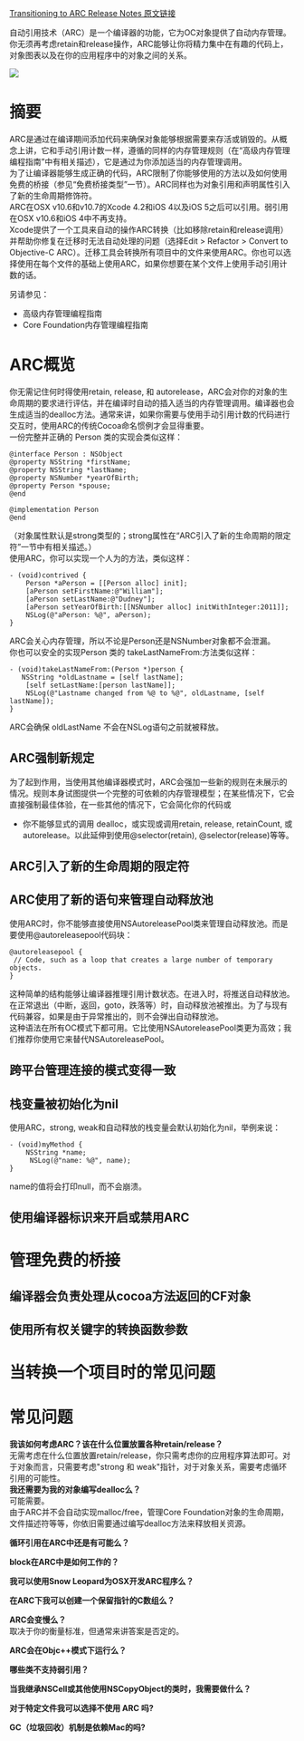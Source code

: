 [Transitioning to ARC Release Notes 原文链接](https://developer.apple.com/library/archive/releasenotes/ObjectiveC/RN-TransitioningToARC/Introduction/Introduction.html#//apple_ref/doc/uid/TP40011226)

自动引用技术（ARC）是一个编译器的功能，它为OC对象提供了自动内存管理。你无须再考虑retain和release操作，ARC能够让你将精力集中在有趣的代码上，对象图表以及在你的应用程序中的对象之间的关系。  

![](https://developer.apple.com/library/archive/releasenotes/ObjectiveC/RN-TransitioningToARC/Art/ARC_Illustration.jpg)

# 摘要
ARC是通过在编译期间添加代码来确保对象能够根据需要来存活或销毁的。从概念上讲，它和手动引用计数一样，遵循的同样的内存管理规则（在“高级内存管理编程指南”中有相关描述），它是通过为你添加适当的内存管理调用。  
为了让编译器能够生成正确的代码，ARC限制了你能够使用的方法以及如何使用免费的桥接（参见“免费桥接类型”一节）。ARC同样也为对象引用和声明属性引入了新的生命周期修饰符。  
ARC在OSX v10.6和v10.7的Xcode 4.2和iOS 4以及iOS 5之后可以引用。弱引用在OSX v10.6和iOS 4中不再支持。  
Xcode提供了一个工具来自动的操作ARC转换（比如移除retain和release调用）并帮助你修复在迁移时无法自动处理的问题（选择Edit > Refactor > Convert to Objective-C ARC）。迁移工具会转换所有项目中的文件来使用ARC。你也可以选择使用在每个文件的基础上使用ARC，如果你想要在某个文件上使用手动引用计数的话。

另请参见：  

* 高级内存管理编程指南
* Core Foundation内存管理编程指南

# ARC概览
你无需记住何时得使用retain, release, 和 autorelease，ARC会对你的对象的生命周期的要求进行评估，并在编译时自动的插入适当的内存管理调用。编译器也会生成适当的dealloc方法。通常来讲，如果你需要与使用手动引用计数的代码进行交互时，使用ARC的传统Cocoa命名惯例才会显得重要。  
一份完整并正确的 Person 类的实现会类似这样：  

	@interface Person : NSObject
	@property NSString *firstName;
	@property NSString *lastName;
	@property NSNumber *yearOfBirth;
	@property Person *spouse;
	@end
 
	@implementation Person
	@end

（对象属性默认是strong类型的；strong属性在“ARC引入了新的生命周期的限定符”一节中有相关描述。）  
使用ARC，你可以实现一个人为的方法，类似这样：  

	- (void)contrived {
	    Person *aPerson = [[Person alloc] init];
	    [aPerson setFirstName:@"William"];
	    [aPerson setLastName:@"Dudney"];
	    [aPerson setYearOfBirth:[[NSNumber alloc] initWithInteger:2011]];
	    NSLog(@"aPerson: %@", aPerson);
	}

ARC会关心内存管理，所以不论是Person还是NSNumber对象都不会泄漏。  
你也可以安全的实现Person 类的 takeLastNameFrom:方法类似这样：  

	- (void)takeLastNameFrom:(Person *)person {
 	   NSString *oldLastname = [self lastName];
	    [self setLastName:[person lastName]];
	    NSLog(@"Lastname changed from %@ to %@", oldLastname, [self lastName]);
	}

ARC会确保 oldLastName 不会在NSLog语句之前就被释放。  
## ARC强制新规定
为了起到作用，当使用其他编译器模式时，ARC会强加一些新的规则在未展示的情况。规则本身试图提供一个完整的可依赖的内存管理模型；在某些情况下，它会直接强制最佳体验，在一些其他的情况下，它会简化你的代码或  

* 你不能够显式的调用 dealloc，或实现或调用retain, release, retainCount, 或 autorelease。以此延伸到使用@selector(retain), @selector(release)等等。

## ARC引入了新的生命周期的限定符

## ARC使用了新的语句来管理自动释放池
使用ARC时，你不能够直接使用NSAutoreleasePool类来管理自动释放池。而是要使用@autoreleasepool代码块：  

	@autoreleasepool {
     // Code, such as a loop that creates a large number of temporary objects.
	}

这种简单的结构能够让编译器推理引用计数状态。在进入时，将推送自动释放池。在正常退出（中断，返回，goto，跌落等）时，自动释放池被推出。为了与现有代码兼容，如果是由于异常推出的，则不会弹出自动释放池。  
这种语法在所有OC模式下都可用。它比使用NSAutoreleasePool类更为高效；我们推荐你使用它来替代NSAutoreleasePool。
## 跨平台管理连接的模式变得一致

## 栈变量被初始化为nil
使用ARC，strong, weak和自动释放的栈变量会默认初始化为nil，举例来说：  

	- (void)myMethod {
	    NSString *name;
   		 NSLog(@"name: %@", name);
	}

name的值将会打印null，而不会崩溃。
## 使用编译器标识来开启或禁用ARC

# 管理免费的桥接

## 编译器会负责处理从cocoa方法返回的CF对象

## 使用所有权关键字的转换函数参数

# 当转换一个项目时的常见问题

# 常见问题  

**我该如何考虑ARC？该在什么位置放置各种retain/release？**  
无需考虑在什么位置放置retain/release，你只需考虑你的应用程序算法即可。对于对象而言，只需要考虑"strong 和 weak"指针，对于对象关系，需要考虑循环引用的可能性。  
**我还需要为我的对象编写dealloc么？**  
可能需要。  
由于ARC并不会自动实现malloc/free，管理Core Foundation对象的生命周期，文件描述符等等，你依旧需要通过编写dealloc方法来释放相关资源。  

**循环引用在ARC中还是有可能么？**  

**block在ARC中是如何工作的？**  

**我可以使用Snow Leopard为OSX开发ARC程序么？**  

**在ARC下我可以创建一个保留指针的C数组么？**  

**ARC会变慢么？**  
取决于你的衡量标准，但通常来讲答案是否定的。  

**ARC会在Objc++模式下运行么？**  

**哪些类不支持弱引用？**  

**当我继承NSCell或其他使用NSCopyObject的类时，我需要做什么？**  

**对于特定文件我可以选择不使用 ARC 吗?**  

**GC（垃圾回收）机制是依赖Mac的吗?**  